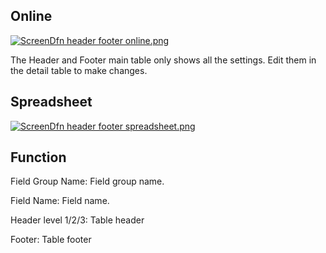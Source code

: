 ## Online

[![ScreenDfn header footer
online.png](images/ScreenDfn_header_footer_online.png)](images/ScreenDfn_header_footer_online.png)

The Header and Footer main table only shows all the settings. Edit them in the
detail table to make changes.

## Spreadsheet

[![ScreenDfn header footer
spreadsheet.png](images/ScreenDfn_header_footer_spreadsheet.png)](images/ScreenDfn_header_footer_spreadsheet.png)

## Function

Field Group Name: Field group name.

Field Name: Field name.

Header level 1/2/3: Table header

Footer: Table footer

